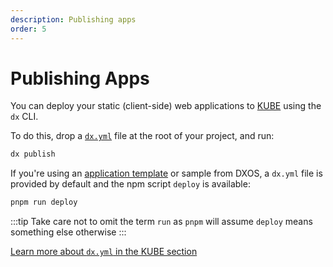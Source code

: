 ```yaml
---
description: Publishing apps
order: 5
---
```


# Publishing Apps

You can deploy your static (client-side) web applications to [KUBE](../kube) using the `dx` CLI.

To do this, drop a [`dx.yml`](../kube/dx-yml-file) file at the root of your project, and run:

```bash
dx publish
```

If you're using an [application template](./app-templates.md) or sample from DXOS, a `dx.yml` file is provided by default and the npm script `deploy` is available:

```bash
pnpm run deploy
```

:::tip
Take care not to omit the term `run` as `pnpm` will assume `deploy` means something else otherwise
:::

[Learn more about `dx.yml` in the KUBE section](../kube/dx-yml-file)
